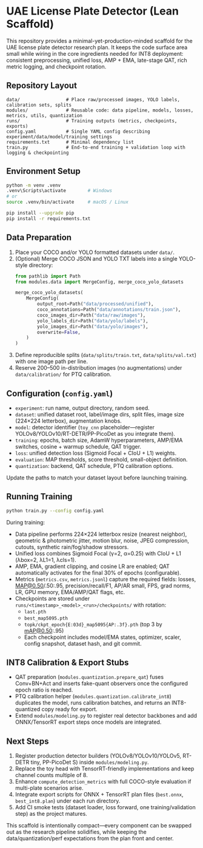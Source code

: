 # UAE License Plate Detector (Lean Scaffold)

This repository provides a minimal-yet-production-minded scaffold for the UAE license plate detector research plan. It keeps the code surface area small while wiring in the core ingredients needed for INT8 deployment: consistent preprocessing, unified loss, AMP + EMA, late-stage QAT, rich metric logging, and checkpoint rotation.

## Repository Layout

```
data/                 # Place raw/processed images, YOLO labels, calibration sets, splits
modules/              # Reusable code: data pipeline, models, losses, metrics, utils, quantization
runs/                 # Training outputs (metrics, checkpoints, exports)
config.yaml           # Single YAML config describing experiment/data/model/training settings
requirements.txt      # Minimal dependency list
train.py              # End-to-end training + validation loop with logging & checkpointing
```

## Environment Setup

```bash
python -m venv .venv
.venv\Scripts\activate        # Windows
# or
source .venv/bin/activate     # macOS / Linux

pip install --upgrade pip
pip install -r requirements.txt
```

## Data Preparation

1. Place your COCO and/or YOLO formatted datasets under `data/`.
2. (Optional) Merge COCO JSON and YOLO TXT labels into a single YOLO-style directory:
   ```python
   from pathlib import Path
   from modules.data import MergeConfig, merge_coco_yolo_datasets

   merge_coco_yolo_datasets(
       MergeConfig(
           output_root=Path("data/processed/unified"),
           coco_annotations=Path("data/annotations/train.json"),
           coco_images_dir=Path("data/raw/images"),
           yolo_labels_dir=Path("data/yolo/labels"),
           yolo_images_dir=Path("data/yolo/images"),
           overwrite=False,
       )
   )
   ```
3. Define reproducible splits (`data/splits/train.txt`, `data/splits/val.txt`) with one image path per line.
4. Reserve 200–500 in-distribution images (no augmentations) under `data/calibration/` for PTQ calibration.

## Configuration (`config.yaml`)

- `experiment`: run name, output directory, random seed.
- `dataset`: unified dataset root, label/image dirs, split files, image size (224×224 letterbox), augmentation knobs.
- `model`: detector identifier (`toy_cnn` placeholder—register YOLOv8/YOLOv10/RT-DETR/PP-PicoDet as you integrate them).
- `training`: epochs, batch size, AdamW hyperparameters, AMP/EMA switches, cosine + warmup schedule, QAT trigger.
- `loss`: unified detection loss (Sigmoid Focal + CIoU + L1) weights.
- `evaluation`: MAP thresholds, score threshold, small-object definition.
- `quantization`: backend, QAT schedule, PTQ calibration options.

Update the paths to match your dataset layout before launching training.

## Running Training

```bash
python train.py --config config.yaml
```

During training:

- Data pipeline performs 224×224 letterbox resize (nearest neighbor), geometric & photometric jitter, motion blur, noise, JPEG compression, cutouts, synthetic rain/fog/shadow stressors.
- Unified loss combines Sigmoid Focal (γ=2, α=0.25) with CIoU + L1 (λbox=2, λL1=1, λcls=1).
- AMP, EMA, gradient clipping, and cosine LR are enabled; QAT automatically activates for the final 30% of epochs (configurable).
- Metrics (`metrics.csv`, `metrics.jsonl`) capture the required fields: losses, MAP@0.50/.50:.95, precision/recall/F1, AP/AR small, FPS, grad norms, LR, GPU memory, EMA/AMP/QAT flags, etc.
- Checkpoints are stored under `runs/<timestamp>_<model>_<run>/checkpoints/` with rotation:
  - `last.pth`
  - `best_map5095.pth`
  - `topk/ckpt_epoch{E:03d}_map5095{AP:.3f}.pth` (top 3 by mAP@0.50:.95)
  - Each checkpoint includes model/EMA states, optimizer, scaler, config snapshot, dataset hash, and git commit.

## INT8 Calibration & Export Stubs

- QAT preparation (`modules.quantization.prepare_qat`) fuses Conv+BN+Act and inserts fake-quant observers once the configured epoch ratio is reached.
- PTQ calibration helper (`modules.quantization.calibrate_int8`) duplicates the model, runs calibration batches, and returns an INT8-quantized copy ready for export.
- Extend `modules/modeling.py` to register real detector backbones and add ONNX/TensorRT export steps once models are integrated.

## Next Steps

1. Register production detector builders (YOLOv8/YOLOv10/YOLOv5, RT-DETR tiny, PP-PicoDet S) inside `modules/modeling.py`.
2. Replace the toy head with TensorRT-friendly implementations and keep channel counts multiple of 8.
3. Enhance `compute_detection_metrics` with full COCO-style evaluation if multi-plate scenarios arise.
4. Integrate export scripts for ONNX + TensorRT plan files (`best.onnx`, `best_int8.plan`) under each run directory.
5. Add CI smoke tests (dataset loader, loss forward, one training/validation step) as the project matures.

This scaffold is intentionally compact—every component can be swapped out as the research pipeline solidifies, while keeping the data/quantization/perf expectations from the plan front and center.
